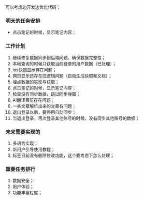


可以考虑边开发边优化代码；


### 明天的任务安排
- 点击笔记的时候，显示笔记内容；



### 工作计划
1. 继续修复数据同步到后端问题，确保数据完整性；
2. 本地查询的时候只获取当前登录的用户数据（已处理）；
3. ios快照显示存在问题；
4. 网页显示还存在旧逻辑问题（自动生成快照和文档）；
5. 埋点数据的实现与获取；
6. 点击笔记的时候，显示笔记内容；
7. 检查没有同步数据，跳过同步弹窗；
8. AI翻译目前存在问题；
9. 一些文章解析出来的文章有问题；
10. 退出登录以后，要停用自动同步；
11. 当退出登录，再次登录其他账号的时候，没有同步其他账号的数据；



### 未来需要实现的
1. 多语言实现；
2. 新用户引导使用教程；
3. 标签目前没有删除修改功能，这个要考虑下怎么处理；


### 重要任务排行
1. 数据安全；
2. 用户体验；
3. 功能丰富程度；
